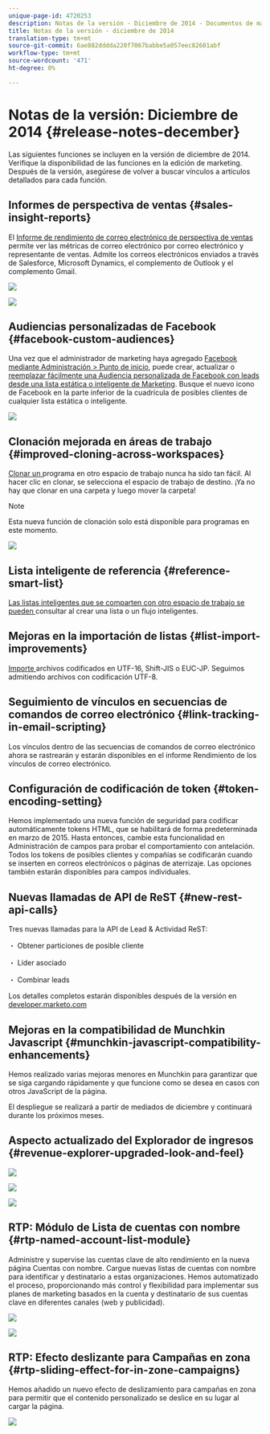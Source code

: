 ```yaml
---
unique-page-id: 4720253
description: Notas de la versión - Diciembre de 2014 - Documentos de marketing - Documentación del producto
title: Notas de la versión - diciembre de 2014
translation-type: tm+mt
source-git-commit: 6ae882dddda220f7067babbe5a057eec82601abf
workflow-type: tm+mt
source-wordcount: '471'
ht-degree: 0%

---
```



# Notas de la versión: Diciembre de 2014 {#release-notes-december}

Las siguientes funciones se incluyen en la versión de diciembre de 2014. Verifique la disponibilidad de las funciones en la edición de marketing. Después de la versión, asegúrese de volver a buscar vínculos a artículos detallados para cada función.

## Informes de perspectiva de ventas {#sales-insight-reports}

El [Informe de rendimiento de correo electrónico de perspectiva de ventas](../../product-docs/marketo-sales-insight/msi-for-salesforce/features/performance-reports/sales-insight-email-performance-report.md) permite ver las métricas de correo electrónico por correo electrónico y representante de ventas. Admite los correos electrónicos enviados a través de Salesforce, Microsoft Dynamics, el complemento de Outlook y el complemento Gmail.

![](assets/image2014-12-5-11-3a5-3a46.png)

![](assets/image2014-12-5-11-3a5-3a55.png)

## Audiencias personalizadas de Facebook {#facebook-custom-audiences}

Una vez que el administrador de marketing haya agregado [Facebook mediante Administración > Punto de inicio](../../product-docs/demand-generation/ad-network-integrations/add-facebook-custom-audiences-as-a-launchpoint-service.md), puede crear, actualizar o [reemplazar fácilmente una Audiencia personalizada de Facebook con leads desde una lista estática o inteligente de Marketing](../../product-docs/demand-generation/facebook/create-a-custom-audience-in-facebook.md). Busque el nuevo icono de Facebook en la parte inferior de la cuadrícula de posibles clientes de cualquier lista estática o inteligente.

![](assets/image2014-12-5-11-3a6-3a28.png)

## Clonación mejorada en áreas de trabajo {#improved-cloning-across-workspaces}

[Clonar un ](../../product-docs/core-marketo-concepts/programs/working-with-programs/clone-a-program.md) programa en otro espacio de trabajo nunca ha sido tan fácil. Al hacer clic en clonar, se selecciona el espacio de trabajo de destino. ¡Ya no hay que clonar en una carpeta y luego mover la carpeta!

>[!NOTE]
>
>Esta nueva función de clonación solo está disponible para programas en este momento.

![](assets/image2014-12-5-11-3a7-3a13.png)

## Lista inteligente de referencia {#reference-smart-list}

[Las listas inteligentes que se comparten con otro espacio de trabajo se pueden ](../../product-docs/core-marketo-concepts/smart-lists-and-static-lists/using-smart-lists/reference-a-list-or-smart-list-across-workspaces.md)consultar al crear una lista o un flujo inteligentes.

## Mejoras en la importación de listas {#list-import-improvements}

[Importe ](../../getting-started/quick-wins/import-a-list-of-people.md) archivos codificados en UTF-16, Shift-JIS o EUC-JP. Seguimos admitiendo archivos con codificación UTF-8.

## Seguimiento de vínculos en secuencias de comandos de correo electrónico {#link-tracking-in-email-scripting}

Los vínculos dentro de las secuencias de comandos de correo electrónico ahora se rastrearán y estarán disponibles en el informe Rendimiento de los vínculos de correo electrónico.

## Configuración de codificación de token {#token-encoding-setting}

Hemos implementado una nueva función de seguridad para codificar automáticamente tokens HTML, que se habilitará de forma predeterminada en marzo de 2015. Hasta entonces, cambie esta funcionalidad en Administración de campos para probar el comportamiento con antelación. Todos los tokens de posibles clientes y compañías se codificarán cuando se inserten en correos electrónicos o páginas de aterrizaje. Las opciones también estarán disponibles para campos individuales.

## Nuevas llamadas de API de ReST {#new-rest-api-calls}

Tres nuevas llamadas para la API de Lead &amp; Actividad ReST:

・ Obtener particiones de posible cliente

・ Líder asociado

・ Combinar leads

Los detalles completos estarán disponibles después de la versión en [developer.marketo.com](https://developers.marketo.com/)

## Mejoras en la compatibilidad de Munchkin Javascript {#munchkin-javascript-compatibility-enhancements}

Hemos realizado varias mejoras menores en Munchkin para garantizar que se siga cargando rápidamente y que funcione como se desea en casos con otros JavaScript de la página.

El despliegue se realizará a partir de mediados de diciembre y continuará durante los próximos meses.

## Aspecto actualizado del Explorador de ingresos {#revenue-explorer-upgraded-look-and-feel}

![](assets/image2014-12-5-11-3a8-3a4.png)

![](assets/image2014-12-5-11-3a8-3a14.png)

![](assets/image2014-12-5-11-3a8-3a36.png)

## RTP: Módulo de Lista de cuentas con nombre {#rtp-named-account-list-module}

Administre y supervise las cuentas clave de alto rendimiento en la nueva página Cuentas con nombre. Cargue nuevas listas de cuentas con nombre para identificar y destinatario a estas organizaciones. Hemos automatizado el proceso, proporcionando más control y flexibilidad para implementar sus planes de marketing basados en la cuenta y destinatario de sus cuentas clave en diferentes canales (web y publicidad).

![](assets/image2014-12-5-11-3a8-3a56.png)

![](assets/image2014-12-5-11-3a9-3a10.png)

## RTP: Efecto deslizante para Campañas en zona {#rtp-sliding-effect-for-in-zone-campaigns}

Hemos añadido un nuevo efecto de deslizamiento para campañas en zona para permitir que el contenido personalizado se deslice en su lugar al cargar la página.

![](assets/image2014-12-5-11-3a9-3a34.png)

